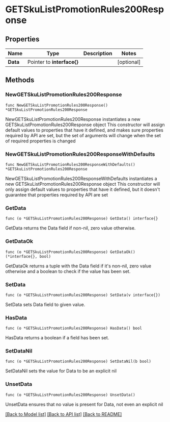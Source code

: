 # GETSkuListPromotionRules200Response

## Properties

Name | Type | Description | Notes
------------ | ------------- | ------------- | -------------
**Data** | Pointer to **interface{}** |  | [optional] 

## Methods

### NewGETSkuListPromotionRules200Response

`func NewGETSkuListPromotionRules200Response() *GETSkuListPromotionRules200Response`

NewGETSkuListPromotionRules200Response instantiates a new GETSkuListPromotionRules200Response object
This constructor will assign default values to properties that have it defined,
and makes sure properties required by API are set, but the set of arguments
will change when the set of required properties is changed

### NewGETSkuListPromotionRules200ResponseWithDefaults

`func NewGETSkuListPromotionRules200ResponseWithDefaults() *GETSkuListPromotionRules200Response`

NewGETSkuListPromotionRules200ResponseWithDefaults instantiates a new GETSkuListPromotionRules200Response object
This constructor will only assign default values to properties that have it defined,
but it doesn't guarantee that properties required by API are set

### GetData

`func (o *GETSkuListPromotionRules200Response) GetData() interface{}`

GetData returns the Data field if non-nil, zero value otherwise.

### GetDataOk

`func (o *GETSkuListPromotionRules200Response) GetDataOk() (*interface{}, bool)`

GetDataOk returns a tuple with the Data field if it's non-nil, zero value otherwise
and a boolean to check if the value has been set.

### SetData

`func (o *GETSkuListPromotionRules200Response) SetData(v interface{})`

SetData sets Data field to given value.

### HasData

`func (o *GETSkuListPromotionRules200Response) HasData() bool`

HasData returns a boolean if a field has been set.

### SetDataNil

`func (o *GETSkuListPromotionRules200Response) SetDataNil(b bool)`

 SetDataNil sets the value for Data to be an explicit nil

### UnsetData
`func (o *GETSkuListPromotionRules200Response) UnsetData()`

UnsetData ensures that no value is present for Data, not even an explicit nil

[[Back to Model list]](../README.md#documentation-for-models) [[Back to API list]](../README.md#documentation-for-api-endpoints) [[Back to README]](../README.md)


